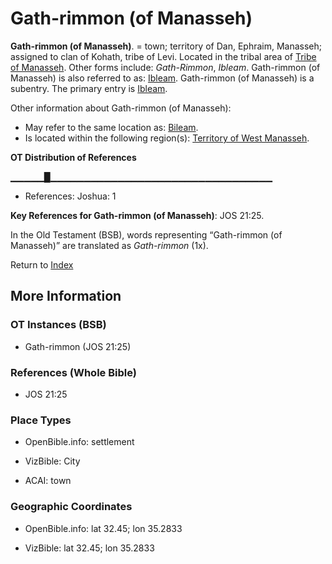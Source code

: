 # Gath-rimmon (of Manasseh)
**Gath-rimmon (of Manasseh)**. 
= town; territory of Dan, Ephraim, Manasseh; assigned to clan of Kohath, tribe of Levi. 
Located in the tribal area of [Tribe of Manasseh](../../../groups/md/acai/Manasseh.md). 
Other forms include: 
*Gath-Rimmon*, *Ibleam*. 
Gath-rimmon (of Manasseh) is also referred to as: 
[Ibleam](Ibleam.md). 
Gath-rimmon (of Manasseh) is a subentry. The primary entry is 
[Ibleam](Ibleam.md). 




Other information about Gath-rimmon (of Manasseh):


* May refer to the same location as: 
[Bileam](Bileam.md). 
* Is located within the following region(s): 
[Territory of West Manasseh](TerritoryOfWestManasseh.md). 


**OT Distribution of References**

▁▁▁▁▁█▁▁▁▁▁▁▁▁▁▁▁▁▁▁▁▁▁▁▁▁▁▁▁▁▁▁▁▁▁▁▁▁▁
* References: Joshua: 1



**Key References for Gath-rimmon (of Manasseh)**: 
JOS 21:25. 


In the Old Testament (BSB), words representing “Gath-rimmon (of Manasseh)” are translated as 
*Gath-rimmon* (1x). 




Return to [Index](00-Index.md)

## More Information

### OT Instances (BSB)

* Gath-rimmon (JOS 21:25)



### References (Whole Bible)

* JOS 21:25


### Place Types

* OpenBible.info: settlement

* VizBible: City

* ACAI: town



### Geographic Coordinates

* OpenBible.info: lat 32.45; lon 35.2833

* VizBible: lat 32.45; lon 35.2833




